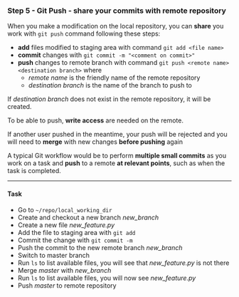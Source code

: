 ### Step 5 - Git Push - share your commits with remote repository

When you make a modification on the local repository, you can **share** you work with `git push` command following these steps:

- **add** files modified to staging area with command `git add <file name>`
- **commit** changes with `git commit -m "<comment on commit>"`
- **push** changes to remote branch with command `git push <remote name> <destination branch>` where
	- *remote name* is the friendly name of the remote repository
	- *destination branch* is the name of the branch to push to

If *destination branch* does not exist in the remote repository, it will be created.

To be able to push, **write access** are needed on the remote.

If another user pushed in the meantime, your push will be rejected and you will need to **merge** with new changes **before pushing** again

A typical Git workflow would be to perform **multiple small commits** as you work on a task and **push** to a remote **at relevant points**, such as when the task is completed.

 ---

#### Task

- Go to `~/repo/local_working_dir`
- Create and checkout a new branch *new_branch*
- Create a new file *new_feature.py*
- Add the file to staging area with `git add`
- Commit the change with `git commit -m`
- Push the commit to the new remote branch *new_branch*
- Switch to master branch
- Run `ls` to list available files, you will see that *new_feature.py* is not there
- Merge *master* with *new_branch*
- Run `ls` to list available files, you will now see *new_feature.py*
- Push *master* to remote repository
